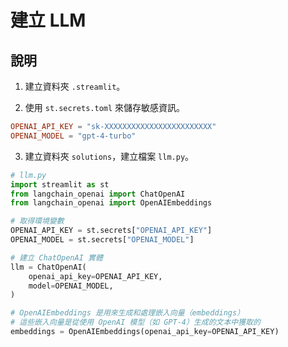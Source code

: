 # 建立 LLM

## 說明

1. 建立資料夾 `.streamlit`。

2. 使用 `st.secrets.toml` 來儲存敏感資訊。
```toml
OPENAI_API_KEY = "sk-XXXXXXXXXXXXXXXXXXXXXXXX"
OPENAI_MODEL = "gpt-4-turbo"
```

3. 建立資料夾 `solutions`，建立檔案 `llm.py`。
```python
# llm.py
import streamlit as st
from langchain_openai import ChatOpenAI
from langchain_openai import OpenAIEmbeddings

# 取得環境變數
OPENAI_API_KEY = st.secrets["OPENAI_API_KEY"]
OPENAI_MODEL = st.secrets["OPENAI_MODEL"]

# 建立 ChatOpenAI 實體
llm = ChatOpenAI(
    openai_api_key=OPENAI_API_KEY,
    model=OPENAI_MODEL,
)

# OpenAIEmbeddings 是用來生成和處理嵌入向量（embeddings）
# 這些嵌入向量是從使用 OpenAI 模型（如 GPT-4）生成的文本中獲取的
embeddings = OpenAIEmbeddings(openai_api_key=OPENAI_API_KEY)
```